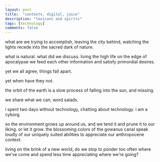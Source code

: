 ```yaml
---
layout: post
title:  "contexts, digital, juice"
description: "lexicons and spirits"
tags: [technology]
comments: false
---
```


what are we trying to accomplish, leaving the city behind, watching the lights recede into the sacred dark of nature.

what is natural. what did we discuss. living the high life on the edge of apocalypse we feed each other information and satisfy primordial desires.

yet we all agree, things fall apart.

yet when have they not. 

the orbit of the earth is a slow process of falling into the sun, and missing.

we share what we can, word salads. 

i spent two days without technology, chatting about technology. i am a cyborg.

so the environment grows up around us, and we tend it and prune it to our liking. or let it grow. the blossoming colors of the gowanus canal speak loudly of our uniquely suited abilities to appreciate our anthropocene context.

living on the brink of a new world, do we stop to ponder too often where we've come and spend less time appreciating where we're going?